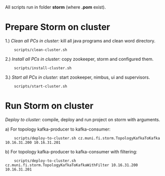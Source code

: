 All scripts run in folder <b>storm</b> (where <b>.pom</b> exist).

Prepare Storm on cluster
============================

1.) <i>Clean all PCs in cluster:</i> kill all java programs and clean word directory.

        scripts/clean-cluster.sh

2.) <i>Install all PCs in cluster:</i> copy zookeeper, storm and configured them.

        scripts/install-cluster.sh

3.) <i>Start all PCs in cluster:</i> start zookeeper, nimbus, ui and supervisors.

        scripts/start-cluster.sh

Run Storm on cluster
============================

<i>Deploy to cluster:</i> compile, deploy and run project on storm with arguments.

a) For topology kafka-producer to kafka-consumer:

        scripts/deploy-to-cluster.sh cz.muni.fi.storm.TopologyKafkaToKafka 10.16.31.200 10.16.31.201

b) For topology kafka-producer to kafka-consumer with filtering:

        scripts/deploy-to-cluster.sh cz.muni.fi.storm.TopologyKafkaToKafkaWithFilter 10.16.31.200 10.16.31.201
